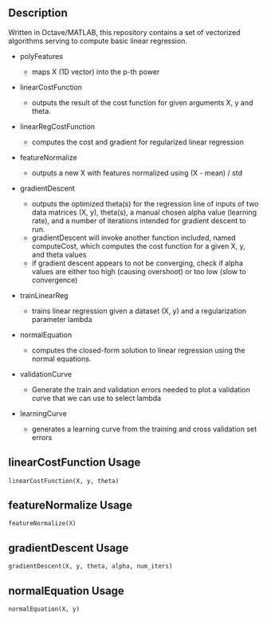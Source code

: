 ## Description
Written in Octave/MATLAB, this repository contains a set of vectorized algorithms serving to compute basic linear regression. 

- polyFeatures
  - maps X (1D vector) into the p-th power

- linearCostFunction
  - outputs the result of the cost function for given arguments X, y and theta.
  
- linearRegCostFunction
  - computes the cost and gradient for regularized linear regression
  
- featureNormalize
  - outputs a new X with features normalized using (X - mean) / std
  
- gradientDescent
  - outputs the optimized theta(s) for the regression line of inputs of two data matrices (X, y), theta(s), a manual chosen alpha value (learning rate), and a number of iterations intended for gradient descent to run.
  - gradientDescent will invoke another function included, named computeCost, which computes the cost function for a given X, y, and theta values
  - if gradient descent appears to not be converging, check if alpha values are either too high (causing overshoot) or too low (slow to convergence)
  
- trainLinearReg
  - trains linear regression given a dataset (X, y) and a regularization parameter lambda
  
- normalEquation
  - computes the closed-form solution to linear regression using the normal equations.
  
- validationCurve
  - Generate the train and validation errors needed to plot a validation curve that we can use to select lambda

- learningCurve
  - generates a learning curve from the training and cross validation set errors 

## linearCostFunction Usage
```
linearCostFunction(X, y, theta)
```
## featureNormalize Usage
```
featureNormalize(X)
```
## gradientDescent Usage
```
gradientDescent(X, y, theta, alpha, num_iters)
```
## normalEquation Usage
```
normalEquation(X, y)
```

